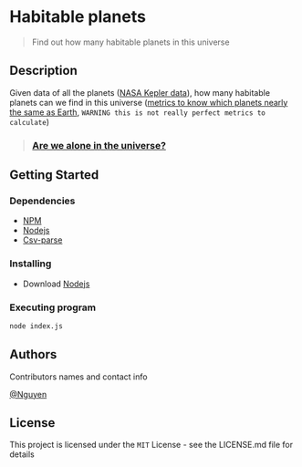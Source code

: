 # Habitable planets

> Find out how many habitable planets in this universe

## Description

Given data of all the planets ([NASA Kepler data](https://exoplanetarchive.ipac.caltech.edu/docs/data.html)), how many habitable planets can we find in this universe ([metrics to know which planets nearly the same as Earth](https://www.centauri-dreams.org/2015/01/30/a-review-of-the-best-habitable-planet-candidates/), `WARNING this is not really perfect metrics to calculate`)

> ### [Are we alone in the universe?](https://exoplanets.nasa.gov/search-for-life/can-we-find-life/)

## Getting Started

### Dependencies

* [NPM](https://www.npmjs.com/)
* [Nodejs](https://nodejs.org/en/)
* [Csv-parse](https://csv.js.org/parse/)

### Installing

* Download [Nodejs](https://nodejs.org/en/)

### Executing program

```sh
node index.js
```

## Authors

Contributors names and contact info

[@Nguyen](https://www.linkedin.com/in/binhnguyennguyen/)

## License

This project is licensed under the `MIT` License - see the LICENSE.md file for details